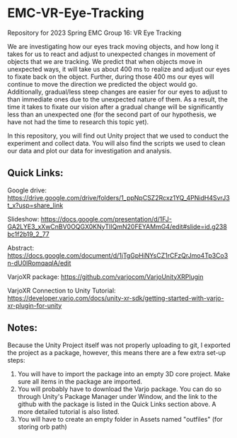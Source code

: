 # EMC-VR-Eye-Tracking

Repository for 2023 Spring EMC Group 16: VR Eye Tracking

We are investigating how our eyes track moving objects, and how long it takes for us to react and adjust to unexpected changes in movement of objects that we are tracking. We predict that when objects move in unexpected ways, it will take us about 400 ms to realize and adjust our eyes to fixate back on the object. Further, during those 400 ms our eyes will continue to move the direction we predicted the object would go. Additionally, gradual/less steep changes are easier for our eyes to adjust to than immediate ones due to the unexpected nature of them. As a result, the time it takes to fixate our vision after a gradual change will be significantly less than an unexpected one (for the second part of our hypothesis, we have not had the time to research this topic yet).

In this repository, you will find out Unity project that we used to conduct the experiment and collect data. You will also find the scripts we used to clean our data and plot our data for investigation and analysis.

## Quick Links:
Google drive: https://drive.google.com/drive/folders/1_ppNpCSZ2Rcxz1YQ_4PNidH4SvrJ3t_x?usp=share_link

Slideshow: https://docs.google.com/presentation/d/1FJ-GA2LYE3_xXwCnBV0OQGX0KNyTIIQmN20FEYAMmG4/edit#slide=id.g238bc1f2b19_2_77 

Abstract: https://docs.google.com/document/d/1jTgGpHiNYsCZ1rCFzQrJmo4Tp3Co3n-dU0IRomqaqlA/edit 

VarjoXR package: https://github.com/varjocom/VarjoUnityXRPlugin 

VarjoXR Connection to Unity Tutorial: https://developer.varjo.com/docs/unity-xr-sdk/getting-started-with-varjo-xr-plugin-for-unity  

## Notes:
Because the Unity Project itself was not properly uploading to git, I exported the project as a package, however, this means there are a few extra set-up steps:
1. You will have to import the package into an empty 3D core project. Make sure all items in the package are imported.
2. You will probably have to download the Varjo package. You can do so through Unity's Package Manager under Window, and the link to the github with the package is listed in the Quick Links section above. A more detailed tutorial is also listed.
3. You will have to create an empty folder in Assets named "outfiles" (for storing orb path)